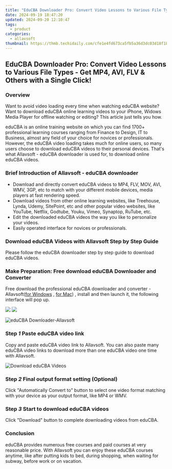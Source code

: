 ```yaml
---
title: "EduCBA Downloader Pro: Convert Video Lessons to Various File Types - Get MP4, AVI, FLV & Others with a Single Click!"
date: 2024-09-19 18:47:20
updated: 2024-09-20 12:10:47
tags:
  - product
categories:
  - allavsoft
thumbnail: https://thmb.techidaily.com/cfe1e4fd673ca5fb5a36d3dc03d18f188db6311040ef6f07e920236b71a10c10.jpg
---
```


## EduCBA Downloader Pro: Convert Video Lessons to Various File Types - Get MP4, AVI, FLV & Others with a Single Click!

### Overview

Want to avoid video loading every time when watching eduCBA website? Want to download eduCBA online learning videos to your iPhone, Widows Media Player for offline watching or editing? This article just tells you how.

eduCBA is an online training website on which you can find 1700+ professional learning courses ranging from Finance to Design, IT to Business, almost any field of your choice for novices or professionals. However, the eduCBA video loading takes much for online users, so many users choose to download eduCBA videos to their personal devices. That's what Allavsoft - eduCBA downloader is used for, to download online eduCBA videos.

### Brief Introduction of Allavsoft - eduCBA downloader

* Download and directly convert eduCBA videos to MP4, FLV, MOV, AVI, WMV, 3GP, etc to match with your different mobile devices, media players at fast rendering speed.
* Download videos from other online learning websites, like Treehouse, Lynda, Udemy, SitePoint, etc and other popular video websites, like YouTube, Netflix, Godtube, Youku, Vimeo, Synaptop, RuTube, etc.
* Edit the downloaded eduCBA videos the way you like to personalize your videos.
* Easily operated interface for novices or professionals.

### Download eduCBA Videos with Allavsoft Step by Step Guide

Please follow the eduCBA downloader step by step guide to download eduCBA videos.

### Make Preparation: Free download eduCBA Downloader and Converter

Free download the professional eduCBA downloader and converter - Allavsoft([for Windows](https://tools.techidaily.com/allavsoft/products/) , [for Mac](https://tools.techidaily.com/allavsoft/products/)) , install and then launch it, the following interface will pop up.

[![](https://www.allavsoft.com/how-to/../images/how-to/free-download-win.jpg)](https://tools.techidaily.com/allavsoft/products/) [![](https://www.allavsoft.com/how-to/../images/how-to/free-download-mac.jpg)](https://tools.techidaily.com/allavsoft/products/)

![eduCBA Downloader-Allavsoft](https://www.allavsoft.com/how-to/../images/allavsoft/screen-shot-600.jpg)

### Step _1_ Paste eduCBA video link

Copy and paste eduCBA video link to Allavsoft. You can also paste many eduCBA video links to download more than one eduCBA video one time with Allavsoft.

![Download eduCBA Videos](https://www.allavsoft.com/how-to/../images/how-to/redtube-downloader/download-redtube-videos.jpg)

### Step _2_ Final output format setting (Optional)

Click "Automatically Convert to" button to select one video format matching with your device as your output format, like MP4 or WMV.

### Step _3_ Start to download eduCBA videos

Click "Download" button to complete downloading videos from eduCBA.

### Conclusion

eduCBA provides numerous free courses and paid courses at very reasonable price. With Allavsoft you can enjoy these eduCBA courses anytime, like after putting kids to bed, during shopping, when waiting for subway, before work or on vacation.

<ins class="adsbygoogle"
     style="display:block"
     data-ad-format="autorelaxed"
     data-ad-client="ca-pub-7571918770474297"
     data-ad-slot="1223367746"></ins>



<ins class="adsbygoogle"
     style="display:block"
     data-ad-client="ca-pub-7571918770474297"
     data-ad-slot="8358498916"
     data-ad-format="auto"
     data-full-width-responsive="true"></ins>
